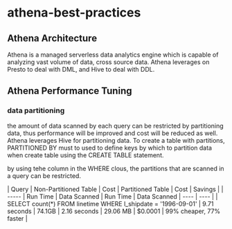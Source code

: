 # athena-best-practices

## Athena Architecture
Athena is a managed serverless data analytics engine which is capable of analyzing vast volume of data, cross source data. Athena leverages on Presto to deal with DML, and Hive to deal with DDL.

## Athena Performance Tuning 
### data partitioning
the amount of data scanned by each query can be restricted by partitioning data, thus performance will be improved and cost will be reduced as well.
Athena leverages Hive for partitioning data. To create a table with partitions, PARTITIONED BY must to used to define keys by which to partition data when create table using the CREATE TABLE statement.

by using tehe column in the WHERE clous, the partitions that are scanned in a query can be restricted.

| Query | Non-Partitioned Table | Cost | Partitioned Table | Cost | Savings |
| ----- | Run Time | Data Scanned | Run Time | Data Scanned | ---- | ---- |
| SELECT count(*) FROM linetime WHERE l_shipdate = '1996-09-01' | 9.71 seconds | 74.1GB | 2.16 seconds | 29.06 MB | $0.0001 | 99% cheaper, 77% faster |
